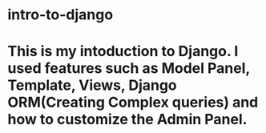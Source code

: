 # intro-to-django
# This is my intoduction to Django. I used features such as Model Panel, Template, Views, Django ORM(Creating Complex queries) and how to customize the Admin Panel. 
